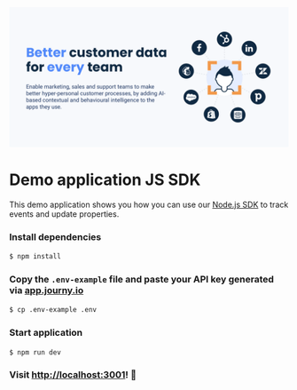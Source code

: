 [![journy.io](banner.png)](https://journy.io/?utm_source=github&utm_content=readme-js-demo-app)

# Demo application JS SDK

This demo application shows you how you can use our [Node.js SDK](https://github.com/journy-io/js-sdk) to track events and update properties.

### Install dependencies

```sh
$ npm install
```

### Copy the `.env-example` file and paste your API key generated via [app.journy.io](https://app.journy.io/?utm_source=github&utm_content=readme-js-demo-app)

```sh
$ cp .env-example .env
```

### Start application

```sh
$ npm run dev
```

### Visit [http://localhost:3001](http://localhost:3000)! 🚀
